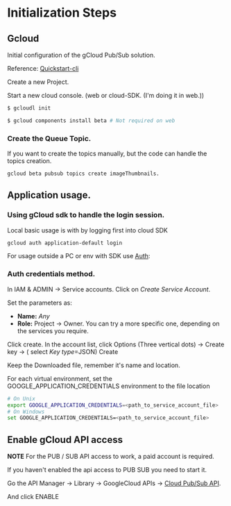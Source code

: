 # Initialization Steps

## Gcloud

Initial configuration of the gCloud Pub/Sub solution.

Reference: [Quickstart-cli](https://cloud.google.com/pubsub/docs/quickstart-cli)

Create a new Project.

Start a new cloud console. (web or cloud-SDK. (I'm doing it in web.))


``` sh
$ gcloudl init
```


```sh
$ gcloud components install beta # Not required on web
```

### Create the Queue Topic.

If you want to create the topics manually, but the code can handle the
topics creation.

```sh
gcloud beta pubsub topics create imageThumbnails.
```

## Application usage.

### Using gCloud sdk to handle the login session.

Local basic usage is with by logging first into cloud SDK

```sh
gcloud auth application-default login
```

For usage outside a PC or env with SDK use [Auth](https://cloud.google.com/docs/authentication#getting_credentials_for_server-centric_flow):

### Auth credentials method.

In IAM & ADMIN -> Service accounts. Click on *Create Service Account*.

Set the parameters as:
 - **Name:** *Any*
 - **Role:**  Project -> Owner. You can try a more specific one,
        depending on the services you require.

Click create. In the account list, click Options (Three vertical dots) ->
  Create key -> ( select *Key type*=JSON) Create

Keep the Downloaded file, remember it's name and location.

For each virtual environment, set the GOOGLE_APPLICATION_CREDENTIALS
environment to the file location

```sh
# On Unix
export GOOGLE_APPLICATION_CREDENTIALS=<path_to_service_account_file>
# On Windows
set GOOGLE_APPLICATION_CREDENTIALS=<path_to_service_account_file>
```

## Enable gCloud API access

**NOTE** For the PUB / SUB API access to work, a paid account is required.

If you haven't enabled the api access to PUB SUB you need to start it.

Go the API Manager -> Library -> GoogleCloud APIs -> [Cloud Pub/Sub API](https://console.developers.google.com/apis/api/pubsub.googleapis.com/overview?project=pubsub-datatest).

And click ENABLE
